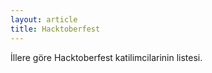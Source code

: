 ```yaml
---
layout: article
title: Hacktoberfest
---
```


İllere göre Hacktoberfest katilimcilarinin listesi.

<script>
var data={
    '22': [
        {
            title: 'Olcay Bayram',
            url: 'https://olcay.dev'
        },
     {
            title: 'Canev Cilek',
            url: 'https://github.com/canevport'
        }
    
    ]
};
</script>
